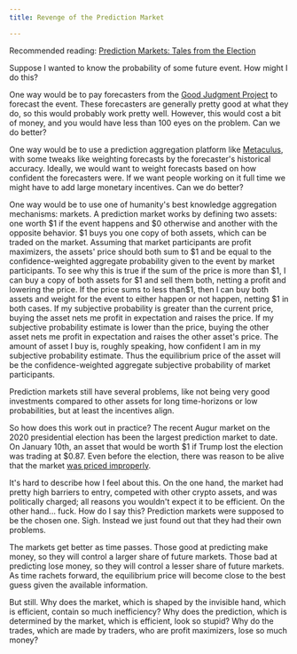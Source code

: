 ```yaml
---
title: Revenge of the Prediction Market

---
```


Recommended reading: [Prediction Markets: Tales from the Election](https://vitalik.ca/general/2021/02/18/election.html)

Suppose I wanted to know the probability of some future event. How might I do this?

One way would be to pay forecasters from the [Good Judgment Project](https://goodjudgment.com/) to forecast the event. These forecasters are generally pretty good at what they do, so this would probably work pretty well. However, this would cost a bit of money, and you would have less than 100 eyes on the problem. Can we do better?

One way would be to use a prediction aggregation platform like [Metaculus](https://www.metaculus.com/questions/), with some tweaks like weighting forecasts by the forecaster's historical accuracy. Ideally, we would want to weight forecasts based on how confident the forecasters were. If we want people working on it full time we might have to add large monetary incentives. Can we do better?

One way would be to use one of humanity's best knowledge aggregation mechanisms: markets. A prediction market works by defining two assets: one worth \$1 if the event happens and \$0 otherwise and another with the opposite behavior. ​\$1 buys you one copy of both assets, which can be traded on the market. Assuming that market participants are profit maximizers, the assets' price should both sum to ​\$1 and be equal to the confidence-weighted aggregate probability given to the event by market participants. To see why this is true if the sum of the price is more than ​\$1, I can buy a copy of both assets for \$1 and sell them both, netting a profit and lowering the price. If the price sums to less than ​\$1, then I can buy both assets and weight for the event to either happen or not happen, netting \$1 in both cases. If my subjective probability is greater than the current price, buying the asset nets me profit in expectation and raises the price. If my subjective probability estimate is lower than the price, buying the other asset nets me profit in expectation and raises the other asset's price. The amount of asset I buy is, roughly speaking, how confident I am in my subjective probability estimate. Thus the equilibrium price of the asset will be the confidence-weighted aggregate subjective probability of market participants.

Prediction markets still have several problems, like not being very good investments compared to other assets for long time-horizons or low probabilities, but at least the incentives align.

So how does this work out in practice? The recent Augur market on the 2020 presidential election has been the largest prediction market to date. On January 10th, an asset that would be worth \$1 if Trump lost the election was trading at ​\$0.87. Even before the election, there was reason to be alive that the market [was priced improperly](https://markxu.com/money-at-augur).

It's hard to describe how I feel about this. On the one hand, the market had pretty high barriers to entry, competed with other crypto assets, and was politically charged; all reasons you wouldn't expect it to be efficient. On the other hand... fuck. How do I say this? Prediction markets were supposed to be the chosen one. Sigh. Instead we just found out that they had their own problems.

The markets get better as time passes. Those good at predicting make money, so they will control a larger share of future markets. Those bad at predicting lose money, so they will control a lesser share of future markets. As time rachets forward, the equilibrium price will become close to the best guess given the available information.

But still. Why does the market, which is shaped by the invisible hand, which is efficient, contain so much inefficiency? Why does the prediction, which is determined by the market, which is efficient, look so stupid? Why do the trades, which are made by traders, who are profit maximizers, lose so much money?